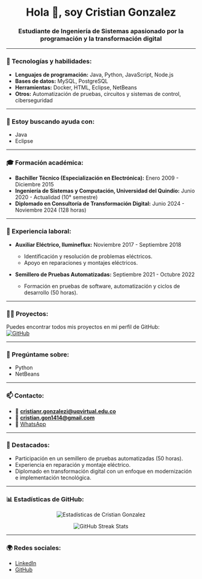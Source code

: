 <h1 align="center">Hola 👋, soy Cristian Gonzalez</h1>
<h3 align="center">Estudiante de Ingeniería de Sistemas apasionado por la programación y la transformación digital</h3>



---

### 🌱 Tecnologías y habilidades:
- **Lenguajes de programación:** Java, Python, JavaScript, Node.js
- **Bases de datos:** MySQL, PostgreSQL
- **Herramientas:** Docker, HTML, Eclipse, NetBeans
- **Otros:** Automatización de pruebas, circuitos y sistemas de control, ciberseguridad

---

### 🤝 Estoy buscando ayuda con:
- Java
- Eclipse

---

### 🎓 Formación académica:
- **Bachiller Técnico (Especialización en Electrónica):** Enero 2009 - Diciembre 2015  
- **Ingeniería de Sistemas y Computación, Universidad del Quindío:** Junio 2020 - Actualidad (10° semestre)  
- **Diplomado en Consultoría de Transformación Digital:** Junio 2024 - Noviembre 2024 (128 horas)

---

### 💼 Experiencia laboral:
- **Auxiliar Eléctrico, Ilumineflux:** Noviembre 2017 - Septiembre 2018  
  - Identificación y resolución de problemas eléctricos.  
  - Apoyo en reparaciones y montajes eléctricos.  

- **Semillero de Pruebas Automatizadas:** Septiembre 2021 - Octubre 2022  
  - Formación en pruebas de software, automatización y ciclos de desarrollo (50 horas).

---

### 👨‍💻 Proyectos:
Puedes encontrar todos mis proyectos en mi perfil de GitHub:  
[![GitHub](https://img.shields.io/badge/GitHub-CristianGonzalez23-181717?style=for-the-badge&logo=github)](https://github.com/CristianGonzalez23)

---

### 💬 Pregúntame sobre:
- Python
- NetBeans

---

### 📫 Contacto:
- 📧 **cristianr.gonzalezi@uqvirtual.edu.co**
- 📧 **cristian.gon1414@gmail.com**
- 📱 [WhatsApp](https://wa.me/3008673152)  

---

### 🌟 Destacados:
- Participación en un semillero de pruebas automatizadas (50 horas).  
- Experiencia en reparación y montaje eléctrico.  
- Diplomado en transformación digital con un enfoque en modernización e implementación tecnológica.

---

### 📊 Estadísticas de GitHub:
<p align="center">
  <img src="https://github-readme-stats.vercel.app/api?username=CristianGonzalez23&show_icons=true&theme=radical" alt="Estadísticas de Cristian Gonzalez" />
</p>

<p align="center">
  <img src="https://github-readme-streak-stats.herokuapp.com/?user=CristianGonzalez23&theme=radical" alt="GitHub Streak Stats" />
</p>

---

### 🌍 Redes sociales:
- [LinkedIn](https://www.linkedin.com/in/CristianRGonzalez/)
- [GitHub](https://github.com/CristianGonzalez23)
